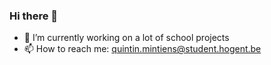 ### Hi there 👋

- 🔭 I’m currently working on a lot of school projects
- 📫 How to reach me: quintin.mintiens@student.hogent.be

<!--
**quintinmintiens/QuintinMintiens** is a ✨ _special_ ✨ repository because its `README.md` (this file) appears on your GitHub profile.

Here are some ideas to get you started:

- 🔭 I’m currently working on ...
- 🌱 I’m currently learning ...
- 👯 I’m looking to collaborate on ...
- 🤔 I’m looking for help with ...
- 💬 Ask me about ...
- 📫 How to reach me: ...
- 😄 Pronouns: ...
- ⚡ Fun fact: ...
-->
